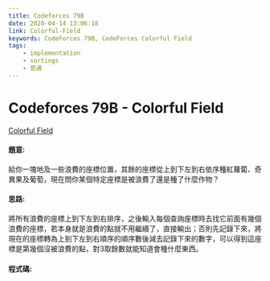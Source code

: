 ```yaml
---
title: Codeforces 79B
date: 2020-04-14 13:06:18
link: Colorful-Field
keywords: CodeForces 79B, CodeForces Colorful Field
tags:
    - implementation
    - sortings
    - 普通
---
```

# Codeforces 79B - Colorful Field
[Colorful Field](https://codeforces.com/problemset/problem/79/B)


#### 題意:
給你一塊地及一些浪費的座標位置，其餘的座標從上到下左到右依序種紅蘿蔔、奇異果及葡萄，現在問你某個特定座標是被浪費了還是種了什麼作物？
<!-- more -->
#### 思路:
將所有浪費的座標上到下左到右排序，之後輸入每個查詢座標時去找它前面有幾個浪費的座標，若本身就是浪費的點就不用繼續了，直接輸出；否則先記錄下來，將現在的座標轉為上到下左到右順序的順序數後減去記錄下來的數字，可以得到這座標是第幾個沒被浪費的點，對3取餘數就能知道會種什麼東西。

#### 程式碼:
<script src="https://gist.github.com/Daviswww/b0afbe68ce22d745f75b50eb1b16cc6b.js"></script>